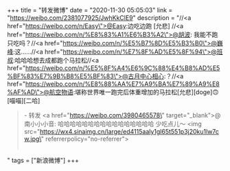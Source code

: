 +++
title = "转发微博"
date = "2020-11-30 05:05:03"
link = "https://weibo.com/2381077925/JwhKkClE9"
description = "//<a href=\"https://weibo.com/n/Easy\">@Easy</a>:边吃边跑 [允悲] //<a href=\"https://weibo.com/n/%E8%83%A1%E6%B3%A2\">@胡波</a>: 我能不跑只吃吗？//<a href=\"https://weibo.com/n/%E5%B7%8D%E5%B3%B0\">@巍峰</a>:这……//<a href=\"https://weibo.com/n/%E7%8F%AD%E5%8F%94\">@班叔</a>:哈哈哈想去成都跑个马拉松//<a href=\"https://weibo.com/n/%E5%8F%A4%E6%9C%88%E4%B8%AD%E5%BF%83%E7%9B%B8%E5%BF%83\">@古月中心相心</a>:？//<a href=\"https://weibo.com/n/%E8%88%AA%E7%A9%BA%E7%89%A9%E8%AF%AD\">@航空物语</a>:堪称世界唯一跑完后体重增加的马拉松[允悲][doge]🙃[喵喵][二哈]<br><blockquote> - 转发 <a href=\"https://weibo.com/3980465578\" target=\"_blank\">@南小小小音</a>: 哈哈哈哈哈哈哈哈哈哈哈哈哈哈哈哈 少吃点儿～ <img src=\"https://wx4.sinaimg.cn/large/ed4115aaly1gl65t551p3j20ku1lw7cw.jpg\" referrerpolicy=\"no-referrer\"><br><br></blockquote>"
tags = ["新浪微博"]
+++
